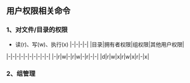 ## 用户权限相关命令
### 1、对文件/目录的权限
- 读(r)、写(w)、执行(x)
|-|-|-|-|
|目录|拥有者权限|组权限|其他用户权限|

|-|-|-|-|-|-|-|-|-|-|
|-|r|w|-|r|w|-|r|-|-|
|d|r|w|x|r|w|x|r|-|x|
### 2、组管理
